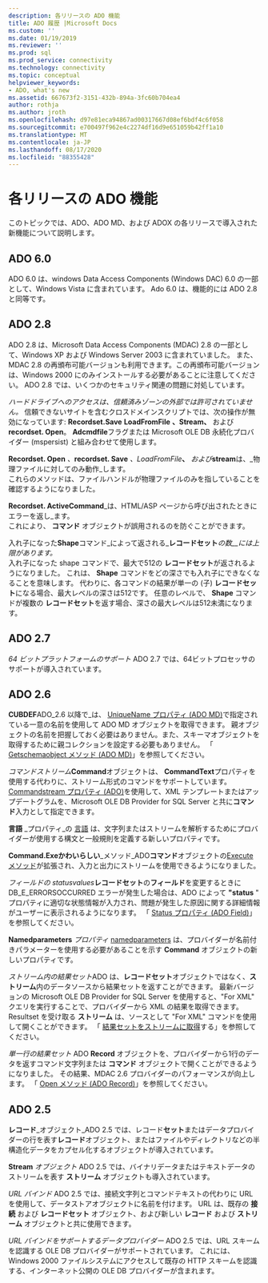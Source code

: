 ```yaml
---
description: 各リリースの ADO 機能
title: ADO 履歴 |Microsoft Docs
ms.custom: ''
ms.date: 01/19/2019
ms.reviewer: ''
ms.prod: sql
ms.prod_service: connectivity
ms.technology: connectivity
ms.topic: conceptual
helpviewer_keywords:
- ADO, what's new
ms.assetid: 667673f2-3151-432b-894a-3fc60b704ea4
author: rothja
ms.author: jroth
ms.openlocfilehash: d97e81eca94867ad00317667d08ef6bdf4c6f058
ms.sourcegitcommit: e700497f962e4c2274df16d9e651059b42ff1a10
ms.translationtype: MT
ms.contentlocale: ja-JP
ms.lasthandoff: 08/17/2020
ms.locfileid: "88355428"
---
```

# <a name="ado-features-for-each-release"></a>各リリースの ADO 機能

このトピックでは、ADO、ADO MD、および ADOX の各リリースで導入された新機能について説明します。

## <a name="ado-60"></a>ADO 6.0

 ADO 6.0 は、windows Data Access Components (Windows DAC) 6.0 の一部として、Windows Vista に含まれています。 Ado 6.0 は、機能的には ADO 2.8 と同等です。

## <a name="ado-28"></a>ADO 2.8

 ADO 2.8 は、Microsoft Data Access Components (MDAC) 2.8 の一部として、Windows XP および Windows Server 2003 に含まれていました。 また、MDAC 2.8 の再頒布可能バージョンも利用できます。この再頒布可能バージョンは、Windows 2000 にのみインストールする必要があることに注意してください。 ADO 2.8 では、いくつかのセキュリティ関連の問題に対処しています。

 *ハードドライブへのアクセスは、信頼済みゾーンの外部では許可されていません。*
信頼できないサイトを含むクロスドメインスクリプトでは、次の操作が無効になっています: **Recordset.Save** **LoadFromFile** **、Stream、** および**recordset. Open**。 **Adcmdfile**フラグまたは Microsoft OLE DB 永続化プロバイダー (mspersist) と組み合わせて使用します。

 **Recordset. Open** _、_**recordset. Save** _、LoadFromFile_**、** _および_**stream**は、_物理ファイルに対してのみ動作_します。        
これらのメソッドは、ファイルハンドルが物理ファイルのみを指していることを確認するようになりました。

 **Recordset. ActiveCommand**_は、HTML/ASP ページから呼び出されたときにエラーを返し_ます。  
これにより、 **コマンド** オブジェクトが誤用されるのを防ぐことができます。

 入れ子になった**Shape**コマンド_によって返される_**レコードセット**_の数__には上限があります。_        
入れ子になった shape コマンドで、最大で512の **レコードセット**が返されるようになりました。 これは、 **Shape** コマンドをどの深さでも入れ子にできなくなることを意味します。 代わりに、各コマンドの結果が単一の (子) **レコードセット**になる場合、最大レベルの深さは512です。 任意のレベルで、 **Shape** コマンドが複数の **レコードセット**を返す場合、深さの最大レベルは512未満になります。

## <a name="ado-27"></a>ADO 2.7

 *64 ビットプラットフォームのサポート* ADO 2.7 では、64ビットプロセッサのサポートが導入されています。

## <a name="ado-26"></a>ADO 2.6

 **CUBDEF**ADO_2.6 以降で_は、 [UniqueName プロパティ (ADO MD)](../../ado/reference/ado-md-api/uniquename-property-ado-md.md)で指定されている一意の名前を使用して ADO MD オブジェクトを取得できます。   親オブジェクトの名前を把握しておく必要はありません。また、スキーマオブジェクトを取得するために親コレクションを設定する必要もありません。 「 [Getschemaobject メソッド (ADO MD)](../../ado/reference/ado-md-api/getschemaobject-method-ado-md.md)」を参照してください。

 *コマンドストリーム***Command**オブジェクトは、 **CommandText**プロパティを使用する代わりに、ストリーム形式のコマンドをサポートしています。 [Commandstream プロパティ (ADO)](../../ado/reference/ado-api/commandstream-property-ado.md)を使用して、XML テンプレートまたはアップデートグラムを、Microsoft OLE DB Provider for SQL Server と共に**コマンド**入力として指定できます。

 **言語**  _プロパティ_の [言語](../../ado/reference/ado-api/dialect-property.md) は、文字列またはストリームを解析するためにプロバイダーが使用する構文と一般規則を定義する新しいプロパティです。

 **Command.Exeかわいらしい**_メソッド_ADO**コマンド**オブジェクトの[Execute メソッド](../../ado/reference/ado-api/execute-method-ado-command.md)が拡張され、入力と出力にストリームを使用できるようになりました。  

 *フィールドの statusvalues***レコードセット**の**フィールド**を変更するときに DB_E_ERRORSOCCURRED エラーが発生した場合は、ADO によって **"status** " プロパティに適切な状態情報が入力され、問題が発生した原因に関する詳細情報がユーザーに表示されるようになります。 「 [Status プロパティ (ADO Field)](../../ado/reference/ado-api/status-property-ado-field.md)」を参照してください。

 **Namedparameters**  _プロパティ_ [namedparameters](../../ado/reference/ado-api/namedparameters-property-ado.md) は、プロバイダーが名前付きパラメーターを使用する必要があることを示す **Command** オブジェクトの新しいプロパティです。

 *ストリーム内の結果セット*ADO は、**レコードセット**オブジェクトではなく、**ストリーム**内のデータソースから結果セットを返すことができます。 最新バージョンの Microsoft OLE DB Provider for SQL Server を使用すると、"For XML" クエリを実行することで、プロバイダーから XML の結果を取得できます。 Resultset を受け取る **ストリーム** は、ソースとして "For XML" コマンドを使用して開くことができます。 「 [結果セットをストリームに取得](../../ado/guide/data/retrieving-resultsets-into-streams.md)する」を参照してください。

 *単一行の結果セット* ADO **Record** オブジェクトを、プロバイダーから1行のデータを返すコマンド文字列または **コマンド** オブジェクトで開くことができるようになりました。 その結果、MDAC 2.6 プロバイダーのパフォーマンスが向上します。 「 [Open メソッド (ADO Record)](../../ado/reference/ado-api/open-method-ado-record.md)」を参照してください。

## <a name="ado-25"></a>ADO 2.5

 **レコード**_オブジェクト_ADO 2.5 では、レコード**セット**またはデータプロバイダーの行を表す**レコード**オブジェクト、またはファイルやディレクトリなどの半構造化データをカプセル化するオブジェクトが導入されています。

 **Stream** _オブジェクト_ ADO 2.5 では、バイナリデータまたはテキストデータのストリームを表す **ストリーム** オブジェクトも導入されています。

 *URL バインド* ADO 2.5 では、接続文字列とコマンドテキストの代わりに URL を使用して、データストアオブジェクトに名前を付けます。 URL は、既存の **接続** および **レコードセット** オブジェクト、および新しい **レコード** および **ストリーム** オブジェクトと共に使用できます。

 *URL バインドをサポートするデータプロバイダー* ADO 2.5 では、URL スキームを認識する OLE DB プロバイダーがサポートされています。 これには、Windows 2000 ファイルシステムにアクセスして既存の HTTP スキームを認識する、インターネット公開の OLE DB プロバイダーが含まれます。
